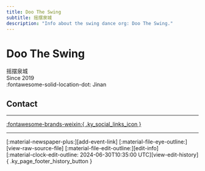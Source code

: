 ```yaml
---
title: Doo The Swing
subtitle: 摇摆泉城
description: "Info about the swing dance org: Doo The Swing."
---
```


# Doo The Swing

摇摆泉城  
Since 2019  
:fontawesome-solid-location-dot: Jinan  


## Contact


---

 [:fontawesome-brands-weixin:{ .ky_social_links_icon }](# "DooTheSwing摇摆泉城")

---

<div class="ky_page_footer" markdown>
<div class="ky_page_footer_trailing" markdown="span">
[:material-newspaper-plus:][add-event-link]
[:material-file-eye-outline:][view-raw-source-file]
[:material-file-edit-outline:][edit-info]
</div>
<div class="ky_page_footer_leading" markdown="span">
[:material-clock-edit-outline: 2024-06-30T10:35:00 UTC][view-edit-history]{ .ky_page_footer_history_button }
</div>
</div>

[add-event-link]: https://github.com/swingdance/events/issues/new?assignees=&labels=add+event&projects=&template=02-add_entity.yml&title=%5Bzh_CN%5D%20Add%20Event%3A%20%3CName%3E&region=zh_CN&province=Shandong&city=Jinan&org_id=doo-the-swing "Add Event"
[view-raw-source-file]: https://github.com/swingdance/orgs/blob/main/zh_CN/doo-the-swing.json "View Raw Source File"
[edit-info]: https://github.com/swingdance/orgs/issues/new?assignees=&labels=update+org&projects=&template=03-update_entity.yml&title=%5Bzh_CN%5D%20Update%20Org%3A%20Doo%20The%20Swing&region=zh_CN&id=doo-the-swing&name=Doo%20The%20Swing "Edit Info"

[view-edit-history]: https://github.com/swingdance/orgs/commits/main/zh_CN/doo-the-swing.json "View Edit History"
